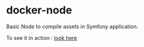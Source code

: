 # docker-node

Basic Node to compile assets in Symfony application.

To see it in action : [look here](https://github.com/arnaudschaeffer/docker-symfony)
